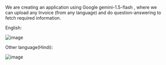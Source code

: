 We are creating an application using Google gemini-1.5-flash , where we can upload any Invoice (from any language) and do question-answering to fetch required information.

English:

![image](https://github.com/user-attachments/assets/9302f9ce-f345-4cc9-bf9b-f9c3fd807e7c)

Other language(Hindi):

![image](https://github.com/user-attachments/assets/4ee5ad0b-2095-4372-b66b-1923c425e3f7)

